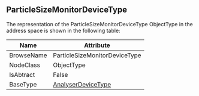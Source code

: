 <!-- objecttype -->
## ParticleSizeMonitorDeviceType

The representation of the ParticleSizeMonitorDeviceType ObjectType in the address space is shown in the following table:  

|Name|Attribute|
|---|---|
|BrowseName|ParticleSizeMonitorDeviceType|
|NodeClass|ObjectType|
|IsAbtract|False|
|BaseType|[AnalyserDeviceType](../../ObjectTypes/AnalyserDeviceType/readme.md)|

